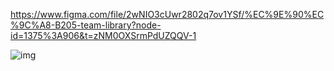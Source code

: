 https://www.figma.com/file/2wNIO3cUwr2802q7ov1YSf/%EC%9E%90%EC%9C%A8-B205-team-library?node-id=1375%3A906&t=zNM0OXSrmPdUZQQV-1

![img](https://user-images.githubusercontent.com/55950992/233023343-3bfb12d1-1a04-4a1f-a7c9-4fcc9960dca2.png)
